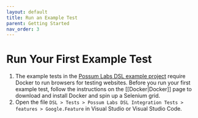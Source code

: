 ```yaml
---
layout: default
title: Run an Example Test
parent: Getting Started
nav_order: 3
---
```


# Run Your First Example Test

1. The example tests in the [Possum Labs DSL example project](https://github.com/Possum-Labs/DSL) require Docker to run browsers for testing websites. Before you run your first example test, follow the instructions on the [[Docker|Docker]] page to download and install Docker and spin up a Selenium grid.
1. Open the file `DSL > Tests > Possum Labs DSL Integration Tests > features > Google.Feature` in Visual Studio or Visual Studio Code.
